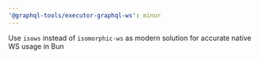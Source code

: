 ```yaml
---
'@graphql-tools/executor-graphql-ws': minor
---
```


Use `isows` instead of `isomorphic-ws` as modern solution for accurate native WS usage in Bun
